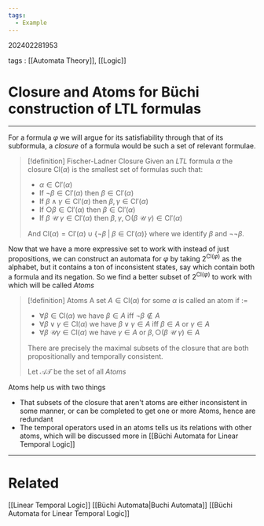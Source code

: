 ```yaml
---
tags:
  - Example
---
```


202402281953

tags : [[Automata Theory]], [[Logic]]

#  Closure and Atoms for Büchi construction of LTL formulas
---

For a formula $\varphi$ we will argue for its satisfiability through that of its subformula, a *closure* of a formula would be such a set of relevant formulae.

>[!definition] Fischer-Ladner Closure
>Given an *LTL* formula $\alpha$ the closure $\text{Cl}(\alpha)$ is the smallest set of formulas such that:
>- $\alpha\in \text{Cl}'(\alpha)$
>- If $\lnot \beta\in \text{Cl}'(\alpha)$ then $\beta\in \text{Cl}'(\alpha)$
>- If $\beta \land \gamma\in \text{Cl}'(\alpha)$ then $\beta,\gamma \in \text{Cl}'(\alpha)$
>- If $\bigcirc \beta \in \text{Cl}'(\alpha)$ then $\beta\in \text{Cl}'(\alpha)$
>- If $\beta\ \mathcal U\ \gamma\in \text{Cl}'(\alpha)$ then $\beta,\gamma,\bigcirc(\beta\ \mathcal U\ \gamma)\in \text{Cl}'(\alpha)$
>
>And $\text{Cl}(\alpha)=\text{Cl}'(\alpha)\cup \{ \lnot\beta\;|\;\beta\in\text{Cl}'(\alpha)\}$ where we identify $\beta$ and $\lnot\lnot\beta$.

Now that we have a more expressive set to work with instead of just propositions, we can construct an automata for $\varphi$ by taking $2^{\text{Cl}(\varphi)}$ as the alphabet, but it contains a ton of inconsistent states, say which contain both a formula and its negation. So we find a better subset of $2^{\text{Cl}(\varphi)}$ to work with which will be called *Atoms*

>[!definition] Atoms
>A set $A\in \text{Cl}(\alpha)$ for some $\alpha$ is called an atom if :=
>- $\forall \beta\in \text{Cl}(\alpha)$ we have $\beta \in A$ iff $\lnot \beta \not\in A$
>- $\forall \beta \lor \gamma \in \text{Cl}(\alpha)$ we have $\beta \lor \gamma \in A$ iff $\beta\in A$ or $\gamma\in A$
>- $\forall \beta\ \mathcal U \gamma \in \text{Cl}(\alpha)$ we have $\gamma \in A$ or $\beta, \bigcirc(\beta\ \mathcal U\ \gamma)\in A$
>
>There are precisely the maximal subsets of the closure that are both propositionally and temporally consistent.
>
>Let $\mathcal {AT}$ be the set of all *Atoms*

Atoms help us with two things
- That subsets of the closure that aren't atoms are either inconsistent in some manner, or can be completed to get one or more Atoms, hence are redundant
- The temporal operators used in an atoms tells us its relations with other atoms, which will be discussed more in [[Büchi Automata for Linear Temporal Logic]]

---
# Related
[[Linear Temporal Logic]]
[[Büchi Automata|Buchi Automata]]
[[Büchi Automata for Linear Temporal Logic]]